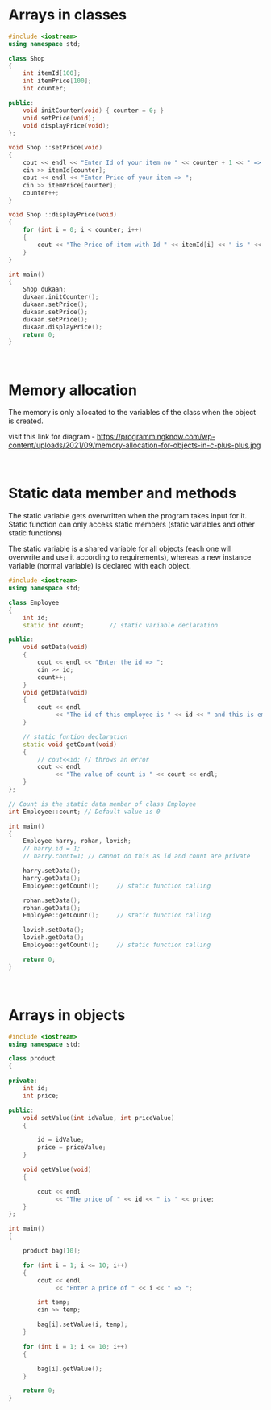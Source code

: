 # Arrays in classes

```cpp
#include <iostream>
using namespace std;

class Shop
{
    int itemId[100];
    int itemPrice[100];
    int counter;

public:
    void initCounter(void) { counter = 0; }
    void setPrice(void);
    void displayPrice(void);
};

void Shop ::setPrice(void)
{
    cout << endl << "Enter Id of your item no " << counter + 1 << " => ";
    cin >> itemId[counter];
    cout << endl << "Enter Price of your item => ";
    cin >> itemPrice[counter];
    counter++;
}

void Shop ::displayPrice(void)
{
    for (int i = 0; i < counter; i++)
    {
        cout << "The Price of item with Id " << itemId[i] << " is " << itemPrice[i] << endl;
    }
}

int main()
{
    Shop dukaan;
    dukaan.initCounter();
    dukaan.setPrice();
    dukaan.setPrice();
    dukaan.setPrice();
    dukaan.displayPrice();
    return 0;
}

```

<br>

# Memory allocation

The memory is only allocated to the variables of the class when the object is created.

visit this link for diagram - https://programmingknow.com/wp-content/uploads/2021/09/memory-allocation-for-objects-in-c-plus-plus.jpg

<br>

# Static data member and methods

The static variable gets overwritten when the program takes input for it. Static function can only access static members (static variables and other static functions)

The static variable is a shared variable for all objects (each one will overwrite and use it according to requirements), whereas a new instance variable (normal variable) is declared with each object.

```cpp
#include <iostream>
using namespace std;

class Employee
{
    int id;
    static int count;       // static variable declaration

public:
    void setData(void)
    {
        cout << endl << "Enter the id => ";
        cin >> id;
        count++;
    }
    void getData(void)
    {
        cout << endl
             << "The id of this employee is " << id << " and this is employee number " << count;
    }

    // static funtion declaration
    static void getCount(void)
    {
        // cout<<id; // throws an error
        cout << endl
             << "The value of count is " << count << endl;
    }
};

// Count is the static data member of class Employee
int Employee::count; // Default value is 0

int main()
{
    Employee harry, rohan, lovish;
    // harry.id = 1;
    // harry.count=1; // cannot do this as id and count are private

    harry.setData();
    harry.getData();
    Employee::getCount();     // static function calling 

    rohan.setData();
    rohan.getData();
    Employee::getCount();     // static function calling 

    lovish.setData();
    lovish.getData();
    Employee::getCount();     // static function calling 

    return 0;
}

```
<br>

# Arrays in objects

```cpp
#include <iostream>
using namespace std;

class product
{

private:
    int id;
    int price;

public:
    void setValue(int idValue, int priceValue)
    {

        id = idValue;
        price = priceValue;
    }

    void getValue(void)
    {

        cout << endl
             << "The price of " << id << " is " << price;
    }
};

int main()
{

    product bag[10];

    for (int i = 1; i <= 10; i++)
    {
        cout << endl
             << "Enter a price of " << i << " => ";

        int temp;
        cin >> temp;

        bag[i].setValue(i, temp);
    }

    for (int i = 1; i <= 10; i++)
    {

        bag[i].getValue();
    }

    return 0;
}
```
